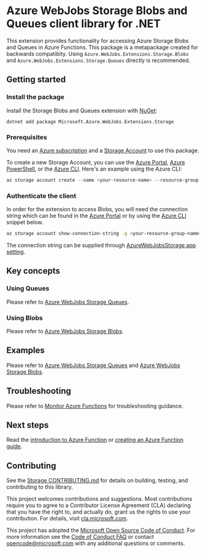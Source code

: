 # Azure WebJobs Storage Blobs and Queues client library for .NET

This extension provides functionality for accessing Azure Storage Blobs and Queues in Azure Functions. This package is a metapackage created for backwards compatibity. Using `Azure.WebJobs.Extensions.Storage.Blobs` and `Azure.WebJobs.Extensions.Storage.Queues` directly is recommended.

## Getting started

### Install the package

Install the Storage Blobs and Queues extension with [NuGet][nuget]:

```dotnetcli
dotnet add package Microsoft.Azure.WebJobs.Extensions.Storage
```

### Prerequisites

You need an [Azure subscription][azure_sub] and a
[Storage Account][storage_account_docs] to use this package.

To create a new Storage Account, you can use the [Azure Portal][storage_account_create_portal],
[Azure PowerShell][storage_account_create_ps], or the [Azure CLI][storage_account_create_cli].
Here's an example using the Azure CLI:

```Powershell
az storage account create --name <your-resource-name> --resource-group <your-resource-group-name> --location westus --sku Standard_LRS
```

### Authenticate the client

In order for the extension to access Blobs, you will need the connection string which can be found in the [Azure Portal](https://portal.azure.com/) or by using the [Azure CLI](https://docs.microsoft.com/cli/azure) snippet below.

```bash
az storage account show-connection-string -g <your-resource-group-name> -n <your-resource-name>
```

The connection string can be supplied through [AzureWebJobsStorage app setting](https://docs.microsoft.com/azure/azure-functions/functions-app-settings).

## Key concepts

### Using Queues

Please refer to [Azure WebJobs Storage Queues](https://github.com/Azure/azure-sdk-for-net/tree/main/sdk/storage/Microsoft.Azure.WebJobs.Extensions.Storage.Queues).

### Using Blobs

Please refer to [Azure WebJobs Storage Blobs](https://github.com/Azure/azure-sdk-for-net/tree/main/sdk/storage/Microsoft.Azure.WebJobs.Extensions.Storage.Blobs).

## Examples

Please refer to [Azure WebJobs Storage Queues](https://github.com/Azure/azure-sdk-for-net/tree/main/sdk/storage/Microsoft.Azure.WebJobs.Extensions.Storage.Queues) and [Azure WebJobs Storage Blobs](https://github.com/Azure/azure-sdk-for-net/tree/main/sdk/storage/Microsoft.Azure.WebJobs.Extensions.Storage.Blobs).

## Troubleshooting

Please refer to [Monitor Azure Functions](https://docs.microsoft.com/azure/azure-functions/functions-monitoring) for troubleshooting guidance.

## Next steps

Read the [introduction to Azure Function](https://docs.microsoft.com/azure/azure-functions/functions-overview) or [creating an Azure Function guide](https://docs.microsoft.com/azure/azure-functions/functions-create-first-azure-function).

## Contributing

See the [Storage CONTRIBUTING.md][storage_contrib] for details on building,
testing, and contributing to this library.

This project welcomes contributions and suggestions.  Most contributions require
you to agree to a Contributor License Agreement (CLA) declaring that you have
the right to, and actually do, grant us the rights to use your contribution. For
details, visit [cla.microsoft.com][cla].

This project has adopted the [Microsoft Open Source Code of Conduct][coc].
For more information see the [Code of Conduct FAQ][coc_faq]
or contact [opencode@microsoft.com][coc_contact] with any
additional questions or comments.




[nuget]: https://www.nuget.org/
[storage_account_docs]: https://docs.microsoft.com/azure/storage/common/storage-account-overview
[storage_account_create_ps]: https://docs.microsoft.com/azure/storage/common/storage-quickstart-create-account?tabs=azure-powershell
[storage_account_create_cli]: https://docs.microsoft.com/azure/storage/common/storage-quickstart-create-account?tabs=azure-cli
[storage_account_create_portal]: https://docs.microsoft.com/azure/storage/common/storage-quickstart-create-account?tabs=azure-portal
[azure_sub]: https://azure.microsoft.com/free/dotnet/
[RequestFailedException]: https://github.com/Azure/azure-sdk-for-net/tree/main/sdk/core/Azure.Core/src/RequestFailedException.cs
[storage_contrib]: https://github.com/Azure/azure-sdk-for-net/blob/main/sdk/storage/CONTRIBUTING.md
[cla]: https://cla.microsoft.com
[coc]: https://opensource.microsoft.com/codeofconduct/
[coc_faq]: https://opensource.microsoft.com/codeofconduct/faq/
[coc_contact]: mailto:opencode@microsoft.com
